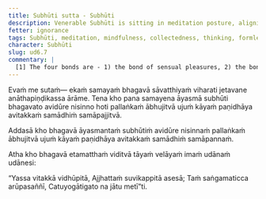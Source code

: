 ```yaml
---
title: Subhūti sutta - Subhūti
description: Venerable Subhūti is sitting in meditation posture, aligning his body upright, having entered collectedness free of thinking. The Blessed One sees this and expresses an inspired utterance.
fetter: ignorance
tags: Subhūti, meditation, mindfulness, collectedness, thinking, formless, bonds, ud, ud6
character: Subhūti
slug: ud6.7
commentary: |
  [1] The four bonds are - 1) the bond of sensual pleasures, 2) the bond of continued existence, 3) the bond of views, and 4) the bond of ignorance.
---
```


Evaṁ me sutaṁ— ekaṁ samayaṁ bhagavā sāvatthiyaṁ viharati jetavane anāthapiṇḍikassa ārāme. Tena kho pana samayena āyasmā subhūti bhagavato avidūre nisinno hoti pallaṅkaṁ ābhujitvā ujuṁ kāyaṁ paṇidhāya avitakkaṁ samādhiṁ samāpajjitvā.

Addasā kho bhagavā āyasmantaṁ subhūtiṁ avidūre nisinnaṁ pallaṅkaṁ ābhujitvā ujuṁ kāyaṁ paṇidhāya avitakkaṁ samādhiṁ samāpannaṁ.

Atha kho bhagavā etamatthaṁ viditvā tāyaṁ velāyaṁ imaṁ udānaṁ udānesi:

“Yassa vitakkā vidhūpitā,
Ajjhattaṁ suvikappitā asesā;
Taṁ saṅgamaticca arūpasaññī,
Catuyogātigato na jātu metī”ti.
